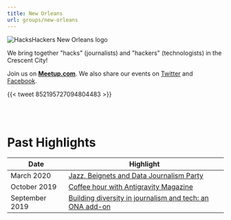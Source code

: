 ```yaml
---
title: New Orleans
url: groups/new-orleans
---
```


![HacksHackers New Orleans logo](/../content-images/group-images/new-orleans-logo.jpeg)

We bring together "hacks" (journalists) and "hackers" (technologists) in the Crescent City!

Join us on **[Meetup.com](https://www.meetup.com/Hacks-Hackers-New-Orleans/)**. We also share our events on [Twitter](https://twitter.com/HacksHackersNOL) and [Facebook](https://www.facebook.com/hackshackersnola/).

{{< tweet 852195727094804483 >}}

<br />
<br />

# Past Highlights

| **Date**  | **Highlight** |  
|-----------|---------------|  
| March 2020 | [Jazz, Beignets and Data Journalism Party](https://www.meetup.com/Hacks-Hackers-New-Orleans/events/269012606/) |
| October 2019 | [Coffee hour with Antigravity Magazine](https://www.meetup.com/Hacks-Hackers-New-Orleans/events/265687299/) |   
| September 2019 | [Building diversity in journalism and tech: an ONA add-on](https://www.meetup.com/Hacks-Hackers-New-Orleans/events/264346287/) |
